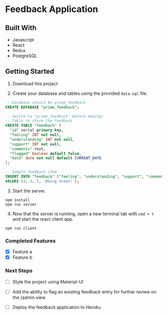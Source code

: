 # Feedback Application

## Built With

- Javascript
- React
- Redux
- PostgreSQL

## Getting Started

1. Download this project 

2. Create your database and tables using the provided `data.sql` file. 

```SQL
-- Database should be prime_feedback
CREATE DATABASE "prime_feedback";

-- Switch to "prime_feedback" before making:
-- Table to store the feedback
CREATE TABLE "feedback" (
  "id" serial primary key,
  "feeling" INT not null,
  "understanding" INT not null,
  "support" INT not null,
  "comments" text,
  "flagged" boolean default false,
  "date" date not null default CURRENT_DATE
); 

-- Sample feedback item
INSERT INTO "feedback" ("feeling", "understanding", "support", "comments")
VALUES (4, 4, 5, 'Doing Great!');
```

3. Start the server.

```
npm install
npm run server
```

4. Now that the server is running, open a new terminal tab with `cmd + t` and start the react client app.

```
npm run client
```

### Completed Features
- [x] Feature a
- [x] Feature b

### Next Steps

- [ ] Style the project using Material-UI
- [ ] Add the ability to flag an existing feedback entry for further review on the /admin view
- [ ] Deploy the feedback application to Heroku 

